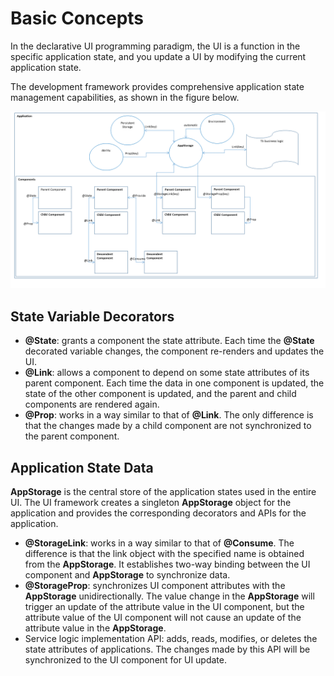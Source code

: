 # Basic Concepts<a name="EN-US_TOPIC_0000001169868220"></a>

In the declarative UI programming paradigm, the UI is a function in the specific application state, and you update a UI by modifying the current application state.

The development framework provides comprehensive application state management capabilities, as shown in the figure below.

![](figures/corespec_figures_state-mgmt-overview.png)

## State Variable Decorators<a name="section13236174803615"></a>

-   **@State**: grants a component the state attribute. Each time the  **@State**  decorated variable changes, the component re-renders and updates the UI.
-   **@Link**: allows a component to depend on some state attributes of its parent component. Each time the data in one component is updated, the state of the other component is updated, and the parent and child components are rendered again.
-   **@Prop**: works in a way similar to that of  **@Link**. The only difference is that the changes made by a child component are not synchronized to the parent component.

## Application State Data<a name="section16386143212559"></a>

**AppStorage**  is the central store of the application states used in the entire UI. The UI framework creates a singleton  **AppStorage**  object for the application and provides the corresponding decorators and APIs for the application.

-   **@StorageLink**: works in a way similar to that of  **@Consume**. The difference is that the link object with the specified name is obtained from the  **AppStorage**. It establishes two-way binding between the UI component and  **AppStorage**  to synchronize data.
-   **@StorageProp**: synchronizes UI component attributes with the  **AppStorage**  unidirectionally. The value change in the  **AppStorage**  will trigger an update of the attribute value in the UI component, but the attribute value of the UI component will not cause an update of the attribute value in the  **AppStorage**.
-   Service logic implementation API: adds, reads, modifies, or deletes the state attributes of applications. The changes made by this API will be synchronized to the UI component for UI update.

